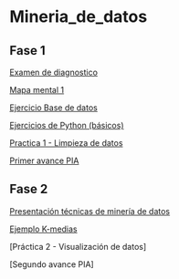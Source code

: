 # Mineria_de_datos

## Fase 1

[Examen de diagnostico](https://github.com/saulrivera140/Mineria_de_datos/blob/main/Ex-Diagnostico_1857810.pdf)

[Mapa mental 1](https://github.com/saulrivera140/Mineria_de_datos/blob/main/MapaMental_1_1857810.pdf)

[Ejercicio Base de datos](https://github.com/Ale-MR-22/FCFM-MINERIA-DE-DATOS-AMR/blob/main/Equipo_9-EjercicioBaseDeDatos.pdf)

[Ejercicios de Python (básicos)](https://github.com/saulrivera140/Mineria_de_datos/blob/main/Ej_Python_1857810.ipynb)

[Practica 1 - Limpieza de datos](https://github.com/Ale-MR-22/FCFM-MINERIA-DE-DATOS-AMR/blob/main/Ej_Limpieza_Equipo_9.ipynb)

[Primer avance PIA](https://github.com/Ale-MR-22/FCFM-MINERIA-DE-DATOS-AMR/blob/main/Avance1_PIA_Equipo_9.ipynb)

## Fase 2

[Presentación técnicas de minería de datos](https://github.com/Ale-MR-22/FCFM-MINERIA-DE-DATOS-AMR/blob/main/Presentacion_K-medias_Equipo9.pdf)

[Ejemplo K-medias](https://github.com/Ale-MR-22/FCFM-MINERIA-DE-DATOS-AMR/blob/main/Ejemplo_K-medias_Equipo9.R)

[Práctica 2 - Visualización de datos]

[Segundo avance PIA]
